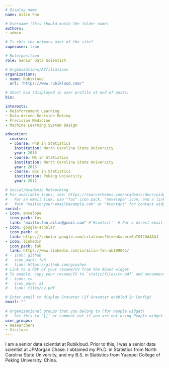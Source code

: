 ```yaml
---
# Display name
name: Ailin Fan

# Username (this should match the folder name)
authors:
- admin

# Is this the primary user of the site?
superuser: true

# Role/position
role: Senior Data Scientist

# Organizations/Affiliations
organizations:
- name: Rubikloud
  url: "https://www.rubikloud.com/"

# Short bio (displayed in user profile at end of posts)
bio: 

interests:
- Reinforcement Learning
- Data-driven Decision Making
- Precision Medicine
- Machine Learning System Design

education:
  courses:
  - course: PhD in Statistics
    institution: North Carolina State University
    year: 2016
  - course: MS in Statistics
    institution: North Carolina State University
    year: 2013
  - course: BSc in Statistics
    institution: Peking University
    year: 2011

# Social/Academic Networking
# For available icons, see: https://sourcethemes.com/academic/docs/widgets/#icons
#   For an email link, use "fas" icon pack, "envelope" icon, and a link in the
#   form "mailto:your-email@example.com" or "#contact" for contact widget.
social:
- icon: envelope
  icon_pack: fas
  link: "mailto:fan.ailin@gmail.com" #'#contact'  # For a direct email link, use "mailto:test@example.org".
- icon: google-scholar
  icon_pack: ai
  link: https://scholar.google.com/citations?hl=en&user=6aTGICUAAAAJ
- icon: linkedin
  icon_pack: fab
  link: https://www.linkedin.com/in/ailin-fan-ab199045/
# - icon: github
#   icon_pack: fab
#   link: https://github.com/gcushen
# Link to a PDF of your resume/CV from the About widget.
# To enable, copy your resume/CV to `static/files/cv.pdf` and uncomment the lines below.  
# - icon: cv
#   icon_pack: ai
#   link: files/cv.pdf

# Enter email to display Gravatar (if Gravatar enabled in Config)
email: ""
  
# Organizational groups that you belong to (for People widget)
#   Set this to `[]` or comment out if you are not using People widget.  
user_groups:
- Researchers
- Visitors
---
```


I am a senior data scientist at Rubikloud. Prior to this, I was a senior data scientist at JPMorgan Chase. I obtained my Ph.D. in Statistics from North Carolina State University, and my B.S. in Statistics from Yuanpei College of Peking University, China.


